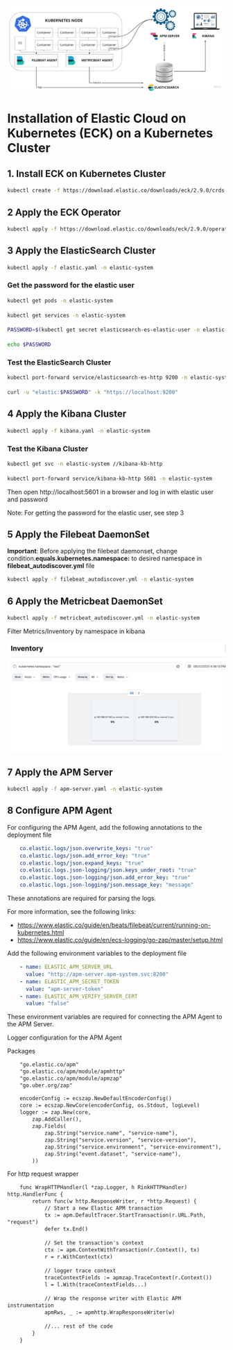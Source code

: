 ![Alt text](image.png)

# Installation of Elastic Cloud on Kubernetes (ECK) on a Kubernetes Cluster

## 1. Install ECK on Kubernetes Cluster

```bash
kubectl create -f https://download.elastic.co/downloads/eck/2.9.0/crds.yaml
```
## 2 Apply the ECK Operator

```bash
kubectl apply -f https://download.elastic.co/downloads/eck/2.9.0/operator.yaml
```
## 3 Apply the ElasticSearch Cluster

```bash
kubectl apply -f elastic.yaml -n elastic-system
```
### Get the password for the elastic user

```bash
kubectl get pods -n elastic-system

kubectl get services -n elastic-system

PASSWORD=$(kubectl get secret elasticsearch-es-elastic-user -n elastic-system -o go-template='{{.data.elastic | base64decode}}')

echo $PASSWORD 
```
### Test the ElasticSearch Cluster

```bash
kubectl port-forward service/elasticsearch-es-http 9200 -n elastic-system

curl -u "elastic:$PASSWORD" -k "https://localhost:9200"
```

## 4 Apply the Kibana Cluster

```bash
kubectl apply -f kibana.yaml -n elastic-system
```

### Test the Kibana Cluster

```bash
kubectl get svc -n elastic-system //kibana-kb-http

kubectl port-forward service/kibana-kb-http 5601 -n elastic-system
```

Then open http://localhost:5601 in a browser and log in with elastic user and password

Note: For getting the password for the elastic user, see step 3

## 5 Apply the Filebeat DaemonSet

**Important**: Before applying the filebeat daemonset, change condition.**equals.kubernetes.namespace:** to desired namespace in **filebeat_autodiscover.yml** file

```bash 
kubectl apply -f filebeat_autodiscover.yml -n elastic-system 
```

## 6 Apply the Metricbeat DaemonSet

```bash
kubectl apply -f metricbeat_autodiscover.yml -n elastic-system
```

Filter Metrics/Inventory by namespace in kibana

![Alt text](image-1.png)

## 7 Apply the APM Server

```bash
kubectl apply -f apm-server.yaml -n elastic-system
```

## 8 Configure APM Agent

For configuring the APM Agent, add the following annotations to the deployment file

```yaml 
    co.elastic.logs/json.overwrite_keys: "true"
    co.elastic.logs/json.add_error_key: "true"
    co.elastic.logs/json.expand_keys: "true"
    co.elastic.logs.json-logging/json.keys_under_root: "true"
    co.elastic.logs.json-logging/json.add_error_key: "true"
    co.elastic.logs.json-logging/json.message_key: "message"
```

These annotations are required for parsing the logs. 

For more information, see the following links:
 - https://www.elastic.co/guide/en/beats/filebeat/current/running-on-kubernetes.html
 - https://www.elastic.co/guide/en/ecs-logging/go-zap/master/setup.html

Add the following environment variables to the deployment file

```yaml
    - name: ELASTIC_APM_SERVER_URL
      value: "http://apm-server.apm-system.svc:8200"
    - name: ELASTIC_APM_SECRET_TOKEN
      value: "apm-server-token"
    - name: ELASTIC_APM_VERIFY_SERVER_CERT
      value: "false"
```

These environment variables are required for connecting the APM Agent to the APM Server.

Logger configuration for the APM Agent

Packages
```golang
    "go.elastic.co/apm"
	"go.elastic.co/apm/module/apmhttp"
	"go.elastic.co/apm/module/apmzap"
	"go.uber.org/zap"
```

```golang
    encoderConfig := ecszap.NewDefaultEncoderConfig()
	core := ecszap.NewCore(encoderConfig, os.Stdout, logLevel)
	logger := zap.New(core,
		zap.AddCaller(),
		zap.Fields(
			zap.String("service.name", "service-name"),
			zap.String("service.version", "service-version"),
			zap.String("service.environment", "service-environment"),
			zap.String("event.dataset", "service-name"),
		))
```

For http request wrapper

```golang
    func WrapHTTPHandler(l *zap.Logger, h RinkHTTPHandler) http.HandlerFunc {
	    return func(w http.ResponseWriter, r *http.Request) {
		    // Start a new Elastic APM transaction
		    tx := apm.DefaultTracer.StartTransaction(r.URL.Path, "request")
		    defer tx.End()

		    // Set the transaction's context
		    ctx := apm.ContextWithTransaction(r.Context(), tx)
		    r = r.WithContext(ctx)

		    // logger trace context
		    traceContextFields := apmzap.TraceContext(r.Context())
		    l = l.With(traceContextFields...)

		    // Wrap the response writer with Elastic APM instrumentation
		    apmRws, _ := apmhttp.WrapResponseWriter(w)

            //... rest of the code
        }
    }
```
